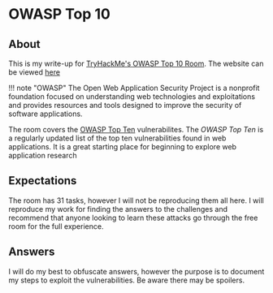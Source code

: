 # OWASP Top 10

## About

This is my write-up for [TryHackMe's OWASP Top 10 Room](https://tryhackme.com/room/owasptop10). The website can be viewed [here](https://knight-scott.github.io/TryHackMe-OWASP-Top-10-WriteUp/)<br/>

!!! note "OWASP"
    The Open Web Application Security Project is a nonprofit foundation focused on understanding web technologies and exploitations and provides resources and tools designed to improve the security of software applications.

The room covers the [OWASP Top Ten](https://owasp.org/www-project-top-ten/) vulnerabilites. The *OWASP Top Ten* is a regularly updated list of the top ten vulnerabilities found in web applications. It is a great starting place for beginning to explore web application research

## Expectations

The room has 31 tasks, however I will not be reproducing them all here. I will reproduce my work for finding the answers to the challenges and recommend that anyone looking to learn these attacks go through the free room for the full experience. 

## Answers

I will do my best to obfuscate answers, however the purpose is to document my steps to exploit the vulnerabilities. Be aware there may be spoilers. 